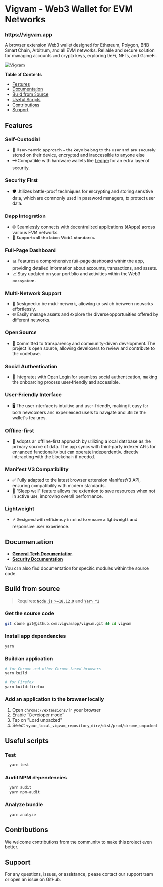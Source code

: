 # Vigvam - Web3 Wallet for EVM Networks

### https://vigvam.app

A browser extension Web3 wallet designed for Ethereum, Polygon, BNB Smart Chain, Arbitrum, and all EVM networks. Reliable and secure solution for managing accounts and crypto keys, exploring DeFi, NFTs, and GameFi.

[![Vigvam](https://github.com/vigvamapp/vigvam/assets/11996139/3c6729ae-7ca9-413d-bd63-10ccc9a4dc09)](https://vigvam.app/)

**Table of Contents**

- [Features](#features)
- [Documentation](#documentation)
- [Build from Source](#build-from-source)
- [Useful Scripts](#useful-scripts)
- [Contributions](#contributions)
- [Support](#support)

## Features

### Self-Custodial

- 🤲 User-centric approach - the keys belong to the user and are securely stored on their device, encrypted and inaccessible to anyone else.
- 🗝 Compatible with hardware wallets like [Ledger](https://www.ledger.com/) for an extra layer of security.

### Security First

- 🛡 Utilizes battle-proof techniques for encrypting and storing sensitive data, which are commonly used in password managers, to protect user data.

### Dapp Integration

- 🌐 Seamlessly connects with decentralized applications (dApps) across various EVM networks.
- 💼 Supports all the latest Web3 standards.

### Full-Page Dashboard

- 📊 Features a comprehensive full-page dashboard within the app, providing detailed information about accounts, transactions, and assets.
- 📈 Stay updated on your portfolio and activities within the Web3 ecosystem.

### Multi-Network Support

- 🔗 Designed to be multi-network, allowing to switch between networks effortlessly.
- 🌐 Easily manage assets and explore the diverse opportunities offered by different networks.

### Open Source

- 📖 Committed to transparency and community-driven development. The project is open source, allowing developers to review and contribute to the codebase.

### Social Authentication

- 👥 Integrates with [Open Login](https://openlogin.com/) for seamless social authentication, making the onboarding process user-friendly and accessible.

### User-Friendly Interface

- 🖥️ The user interface is intuitive and user-friendly, making it easy for both newcomers and experienced users to navigate and utilize the wallet's features.

### Offline-first

- 🔌 Adopts an offline-first approach by utilizing a local database as the primary source of data. The app syncs with third-party indexer APIs for enhanced functionality but can operate independently, directly interacting with the blockchain if needed.

### Manifest V3 Compatibility

- ✅ Fully adapted to the latest browser extension ManifestV3 API, ensuring compatibility with modern standards.
- 🌙 "Sleep well" feature allows the extension to save resources when not in active use, improving overall performance.

### Lightweight

- ⚡️ Designed with efficiency in mind to ensure a lightweight and responsive user experience.

## Documentation

- [**General Tech Documentation**](docs/README.md)
- [**Security Documentation**](docs/SECURITY.md)

You can also find documentation for specific modules within the source code.

## Build from source

> Requires: [`Node.js >=18.12.0`](https://nodejs.org) and [`Yarn ^2`](https://yarnpkg.com)

### Get the source code

```bash
git clone git@github.com:vigvamapp/vigvam.git && cd vigvam
```

### Install app dependencies

```bash
yarn
```

### Build an application

```bash
# for Chrome and other Chrome-based browsers
yarn build

# for Firefox
yarn build:firefox
```

### Add an application to the browser locally

1. Open `chrome://extensions/` in your browser
2. Enable "Developer mode"
3. Tap on "Load unpacked"
4. Select `<your_local_vigvam_repository_dir>/dist/prod/chrome_unpacked`

## Useful scripts

### Test

```bash
  yarn test
```

### Audit NPM dependencies

```bash
  yarn audit
  yarn npm-audit
```

### Analyze bundle

```bash
  yarn analyze
```

## Contributions

We welcome contributions from the community to make this project even better.

## Support

For any questions, issues, or assistance, please contact our support team or open an issue on GitHub.
